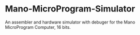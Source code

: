 # Mano-MicroProgram-Simulator
An assembler and hardware simulator with debuger for the Mano MicroProgram Computer,  16 bits.
